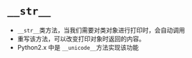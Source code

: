 # `__str__`

- `__str__`类方法，当我们需要对类对象进行打印时，会自动调用
- 重写该方法，可以改变打印对象时返回的内容。
- Python2.x 中是 `__unicode__`方法实现该功能